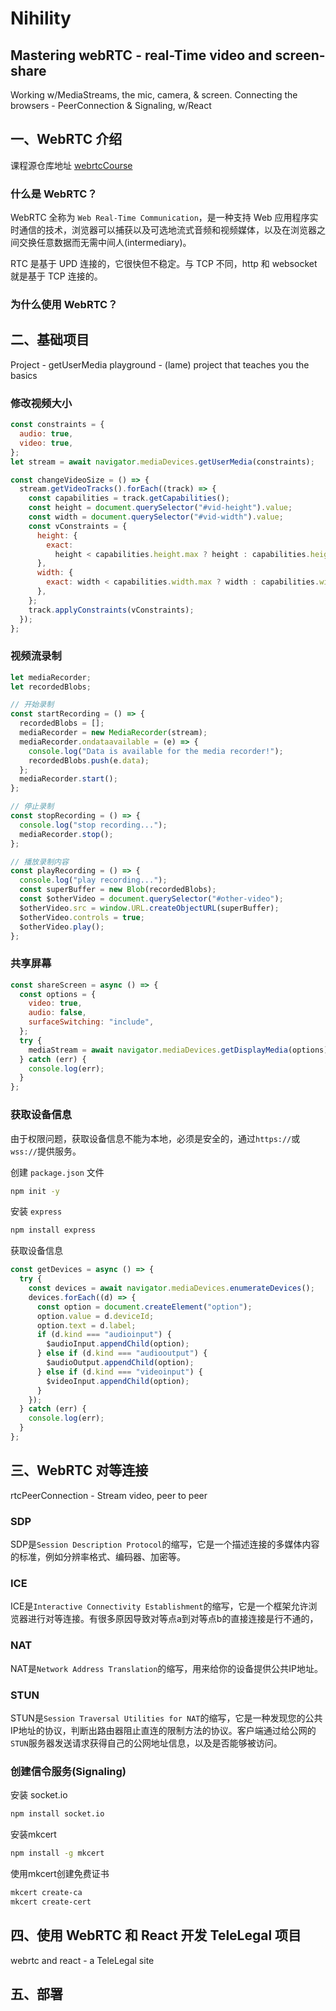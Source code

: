 # Nihility

## Mastering webRTC - real-Time video and screen-share

Working w/MediaStreams, the mic, camera, & screen. Connecting the browsers - PeerConnection & Signaling, w/React

## 一、WebRTC 介绍

课程源仓库地址 [webrtcCourse](https://github.com/robertbunch/webrtcCourse)

### 什么是 WebRTC？

WebRTC 全称为 `Web Real-Time Communication`，是一种支持 Web 应用程序实时通信的技术，浏览器可以捕获以及可选地流式音频和视频媒体，以及在浏览器之间交换任意数据而无需中间人(intermediary)。

RTC 是基于 UPD 连接的，它很快但不稳定。与 TCP 不同，http 和 websocket 就是基于 TCP 连接的。

### 为什么使用 WebRTC？

## 二、基础项目

Project - getUserMedia playground - (lame) project that teaches you the basics

### 修改视频大小

```js
const constraints = {
  audio: true,
  video: true,
};
let stream = await navigator.mediaDevices.getUserMedia(constraints);

const changeVideoSize = () => {
  stream.getVideoTracks().forEach((track) => {
    const capabilities = track.getCapabilities();
    const height = document.querySelector("#vid-height").value;
    const width = document.querySelector("#vid-width").value;
    const vConstraints = {
      height: {
        exact:
          height < capabilities.height.max ? height : capabilities.height.max,
      },
      width: {
        exact: width < capabilities.width.max ? width : capabilities.width.max,
      },
    };
    track.applyConstraints(vConstraints);
  });
};
```

### 视频流录制

```js
let mediaRecorder;
let recordedBlobs;

// 开始录制
const startRecording = () => {
  recordedBlobs = [];
  mediaRecorder = new MediaRecorder(stream);
  mediaRecorder.ondataavailable = (e) => {
    console.log("Data is available for the media recorder!");
    recordedBlobs.push(e.data);
  };
  mediaRecorder.start();
};

// 停止录制
const stopRecording = () => {
  console.log("stop recording...");
  mediaRecorder.stop();
};

// 播放录制内容
const playRecording = () => {
  console.log("play recording...");
  const superBuffer = new Blob(recordedBlobs);
  const $otherVideo = document.querySelector("#other-video");
  $otherVideo.src = window.URL.createObjectURL(superBuffer);
  $otherVideo.controls = true;
  $otherVideo.play();
};
```

### 共享屏幕

```js
const shareScreen = async () => {
  const options = {
    video: true,
    audio: false,
    surfaceSwitching: "include",
  };
  try {
    mediaStream = await navigator.mediaDevices.getDisplayMedia(options);
  } catch (err) {
    console.log(err);
  }
};
```

### 获取设备信息

由于权限问题，获取设备信息不能为本地，必须是安全的，通过`https://`或`wss://`提供服务。

创建 `package.json` 文件

```bash
npm init -y
```

安装 `express`

```bash
npm install express
```

获取设备信息

```js
const getDevices = async () => {
  try {
    const devices = await navigator.mediaDevices.enumerateDevices();
    devices.forEach((d) => {
      const option = document.createElement("option");
      option.value = d.deviceId;
      option.text = d.label;
      if (d.kind === "audioinput") {
        $audioInput.appendChild(option);
      } else if (d.kind === "audiooutput") {
        $audioOutput.appendChild(option);
      } else if (d.kind === "videoinput") {
        $videoInput.appendChild(option);
      }
    });
  } catch (err) {
    console.log(err);
  }
};
```

## 三、WebRTC 对等连接

rtcPeerConnection - Stream video, peer to peer

### SDP

SDP是`Session Description Protocol`的缩写，它是一个描述连接的多媒体内容的标准，例如分辨率格式、编码器、加密等。

### ICE

ICE是`Interactive Connectivity Establishment`的缩写，它是一个框架允许浏览器进行对等连接。有很多原因导致对等点a到对等点b的直接连接是行不通的，

### NAT

NAT是`Network Address Translation`的缩写，用来给你的设备提供公共IP地址。

### STUN

STUN是`Session Traversal Utilities for NAT`的缩写，它是一种发现您的公共IP地址的协议，判断出路由器阻止直连的限制方法的协议。客户端通过给公网的`STUN`服务器发送请求获得自己的公网地址信息，以及是否能够被访问。

### 创建信令服务(Signaling)

安装 socket.io
```bash
npm install socket.io
```

安装mkcert
```bash
npm install -g mkcert
```

使用mkcert创建免费证书
```bash
mkcert create-ca
mkcert create-cert
```

## 四、使用 WebRTC 和 React 开发 TeleLegal 项目

webrtc and react - a TeleLegal site

## 五、部署
